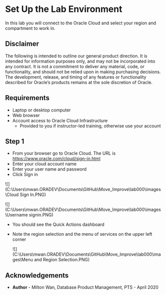 # Set Up the Lab Environment #

In this lab you will connect to the Oracle Cloud and select your region and compartment to work in.

## Disclaimer ##
The following is intended to outline our general product direction. It is intended for information purposes only, and may not be incorporated into any contract. It is not a commitment to deliver any material, code, or functionality, and should not be relied upon in making purchasing decisions. The development, release, and timing of any features or functionality described for Oracle’s products remains at the sole discretion of Oracle.

## Requirements ##

- Laptop or desktop computer
- Web browser
- Account access to Oracle Cloud Infrastructure
  - Provided to you if instructor-led training, otherwise use your account

## Step 1 ##

- From your browser go to Oracle Cloud. The URL is https://www.oracle.com/cloud/sign-in.html
- Enter your cloud account name
- Enter your user name and password
- Click Sign in

![](C:\Users\mwan.ORADEV\Documents\GitHub\Move_Improve\lab000\images\Cloud Sign In.PNG)

![](C:\Users\mwan.ORADEV\Documents\GitHub\Move_Improve\lab000\images\Username signin.PNG)



- You should see the Quick Actions dashboard

- Note the region selection and the menu of services on the upper left corner

  ![](C:\Users\mwan.ORADEV\Documents\GitHub\Move_Improve\lab000\images\Menu and Region Selection.PNG)



## Acknowledgements ##

- **Author** - Milton Wan, Database Product Management, PTS - April 2020

